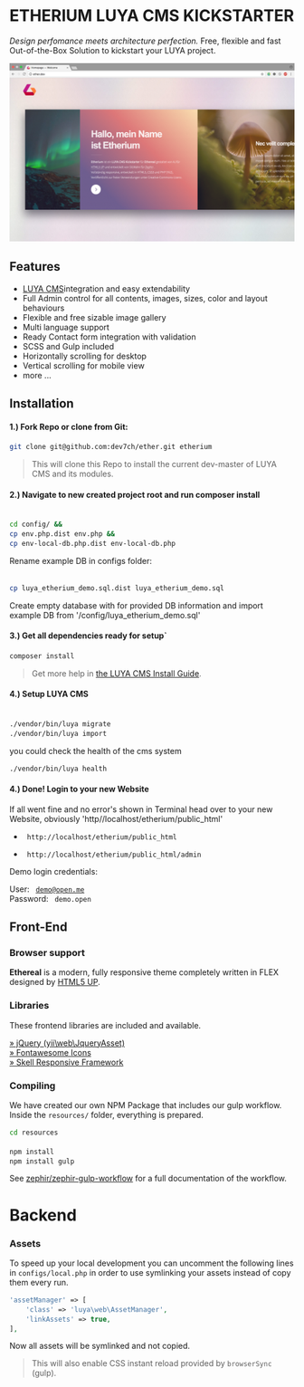 # ETHERIUM LUYA CMS KICKSTARTER

<em>Design perfomance meets architecture perfection.</em>
Free, flexible and fast Out-of-the-Box  Solution to kickstart your LUYA project.


<img src="etherium_screenshot.png" />

## Features

* [LUYA CMS](https://luya.io)integration and easy extendability
* Full Admin control for all contents, images, sizes, color and layout behaviours
* Flexible and free sizable image gallery
* Multi language support
* Ready Contact form integration with validation
* SCSS and Gulp included
* Horizontally scrolling for desktop 
* Vertical scrolling for mobile view
* more ...



## Installation

#### 1.) Fork Repo or clone from Git:

```sh
git clone git@github.com:dev7ch/ether.git etherium
```

> This will clone this Repo to install the current dev-master of LUYA CMS and its modules.

#### 2.) Navigate to new created <b>project root</b> and run composer install

```sh

cd config/ &&
cp env.php.dist env.php &&
cp env-local-db.php.dist env-local-db.php 

```
Rename example DB in configs folder:

```sh

cp luya_etherium_demo.sql.dist luya_etherium_demo.sql

```
Create empty database with for provided DB information and import example DB from '/config/luya_etherium_demo.sql'

#### 3.) Get all dependencies ready for setup`


```sh
composer install

```

> Get more help in [the LUYA CMS Install Guide](https://luya.io/guide/install).

#### 4.) Setup LUYA CMS

```sh

./vendor/bin/luya migrate
./vendor/bin/luya import

```

you could check the health of the cms system

```sh
./vendor/bin/luya health

```

#### 4.) Done! Login to your new Website

If all went fine and no error's shown in Terminal head over to your 
new Website, obviously 'http//localhost/etherium/public_html'


- <code> http://localhost/etherium/public_html </code>

- <code> http://localhost/etherium/public_html/admin </code>

Demo login credentials: <br />

User:  <code> demo@open.me </code> <br />
Password: <code> demo.open </code>


## Front-End

### Browser support

<b>Ethereal</b> is a modern, fully responsive theme completely written in FLEX designed by <a href="https://html5up.net">HTML5 UP</a>.  

### Libraries

These frontend libraries are included and available.

[» jQuery (yii\web\JqueryAsset)](http://www.yiiframework.com/doc-2.0/yii-web-jqueryasset.html)  
[» Fontawesome Icons](http://fontawesome.io/)  
[» Skell Responsive Framework](https://github.com/ajlkn/skel)  


### Compiling

We have created our own NPM Package that includes our gulp workflow.  
Inside the `resources/` folder, everything is prepared.

```sh
cd resources

npm install 
npm install gulp

```

See [zephir/zephir-gulp-workflow](https://github.com/zephir/zephir-gulp-workflow) for a full documentation of the workflow.

# Backend

### Assets

To speed up your local development you can uncomment the following lines in `configs/local.php` in order to use symlinking your assets instead of copy them every run.

```php
'assetManager' => [
    'class' => 'luya\web\AssetManager',
    'linkAssets' => true,
],
```

Now all assets will be symlinked and not copied.

> This will also enable CSS instant reload provided by `browserSync` (gulp).
